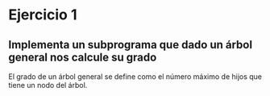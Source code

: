 # Ejercicio 1
## Implementa un subprograma que dado un árbol general nos calcule su grado
El grado de un árbol general se define como el número máximo de hijos que tiene un nodo del árbol.